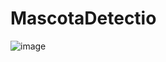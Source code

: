 # MascotaDetectio
![image](https://user-images.githubusercontent.com/107895582/222870156-1617736e-a4fc-41e7-96fd-b5549103f05e.png)
